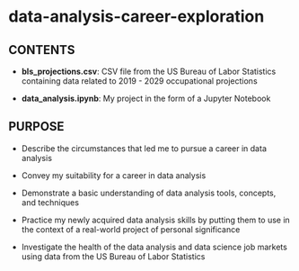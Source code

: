 # data-analysis-career-exploration

## **CONTENTS**
- **bls_projections.csv**: CSV file from the US Bureau of Labor Statistics containing data related to 2019 - 2029 occupational projections

- **data_analysis.ipynb**: My project in the form of a Jupyter Notebook 

## **PURPOSE**
- Describe the circumstances that led me to pursue a career in data analysis

- Convey my suitability for a career in data analysis

- Demonstrate a basic understanding of data analysis tools, concepts, and techniques

- Practice my newly acquired data analysis skills by putting them to use in the context of a real-world project of personal significance

- Investigate the health of the data analysis and data science job markets using data from the US Bureau of Labor Statistics
